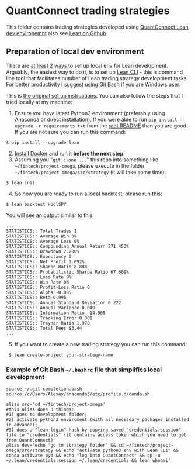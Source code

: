# QuantConnect trading strategies
This folder contains trading strategies developed using [QuantConnect Lean dev environemnt](https://www.lean.io/) also see [Lean on Github](https://github.com/QuantConnect/Lean)

## Preparation of local dev environment
There are [at least 2 ways](https://github.com/QuantConnect/Lean/blob/master/.vscode/readme.md) to set up local env for Lean development. Arguably, the easiest way to do it, is to set up [Lean CLI](https://github.com/QuantConnect/lean-cli) - this is command line tool that facilitates number of Lean trading strategy development tasks. For better productivity I suggest using [Git Bash](https://gitforwindows.org/) if you are Windows user.

This is [the original set up instructions](https://www.quantconnect.com/docs/v2/lean-cli/getting-started/lean-cli). You can also follow the steps that I tried locally at my machine:
1. Ensure you have latest Python3 environment (preferably using Anaconda or direct installation). If you were able to run `pip install --upgrade -r requirements.txt` from the [root README](https://github.com/iskaspb/project-omega#readme) than you are good. If you are not sure you can run this command:
```
$ pip install --upgrade lean
```
2. [Install Docker](https://www.lean.io/docs/lean-cli/tutorials/installation/installing-docker) and run it **before the next step**;
3. Assuming you "`git clone ...`" this repo into something like `~/fintech/project-omega`, please execute in the folder `~/fintech/project-omega/src/strategy` (it will take some time):
```
$ lean init
```
4. So now you are ready to run a local backtest; please run this:
```
$ lean backtest HodlSPY
```
You will see an output similar to this:
```
...
STATISTICS:: Total Trades 1
STATISTICS:: Average Win 0%
STATISTICS:: Average Loss 0%
STATISTICS:: Compounding Annual Return 271.453%
STATISTICS:: Drawdown 2.200%
STATISTICS:: Expectancy 0
STATISTICS:: Net Profit 1.692%
STATISTICS:: Sharpe Ratio 8.888
STATISTICS:: Probabilistic Sharpe Ratio 67.609%
STATISTICS:: Loss Rate 0%
STATISTICS:: Win Rate 0%
STATISTICS:: Profit-Loss Ratio 0
STATISTICS:: Alpha -0.005
STATISTICS:: Beta 0.996
STATISTICS:: Annual Standard Deviation 0.222
STATISTICS:: Annual Variance 0.049
STATISTICS:: Information Ratio -14.565
STATISTICS:: Tracking Error 0.001
STATISTICS:: Treynor Ratio 1.978
STATISTICS:: Total Fees $3.44
...
```
5. If you want to create a new trading strategy you can run this command:
```
 $ lean create-project your-strategy-name
```

### Example of Git Bash `~/.bashrc` file that simplifies local development
```
source ~/.git-completion.bash
source /c/Users/Alexey/anaconda3/etc/profile.d/conda.sh

alias src='cd ~/fintech/project-omega'
#this alias does 3 things:
#1) goes to development folder;
#2) activate python3 enviroment (with all necessary packages installed in advance);
#3) does a "lean login" hack by copying saved "credentials.session" file to "credentials" (it contains access token which you need to get from QuantConnect)
alias dev='echo "go to strategy folder" && cd ~/fintech/project-omega/src/strategy && echo "activate python3 env with Lean CLI" && conda activate py3 && echo "log into QuantConnect" && cp -u ~/.lean/credentials.session ~/.lean/credentials && lean whoami'
```